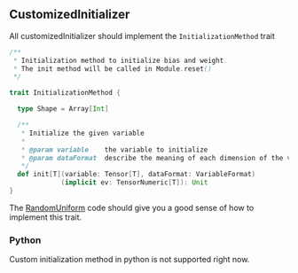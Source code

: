 ## CustomizedInitializer ##

All customizedInitializer should implement the `InitializationMethod` trait

```scala
/**
 * Initialization method to initialize bias and weight.
 * The init method will be called in Module.reset()
 */

trait InitializationMethod {

  type Shape = Array[Int]

  /**
   * Initialize the given variable
   *
   * @param variable    the variable to initialize
   * @param dataFormat  describe the meaning of each dimension of the variable
   */
  def init[T](variable: Tensor[T], dataFormat: VariableFormat)
             (implicit ev: TensorNumeric[T]): Unit
}
```
The [RandomUniform](https://github.com/intel-analytics/BigDL/blob/master/spark/dl/src/main/scala/com/intel/analytics/bigdl/nn/InitializationMethod.scala#L163)
code should give you a good sense of how to implement this trait.


### Python
Custom initialization method in python is not supported right now.

